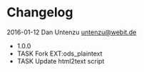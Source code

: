Changelog
=========

2016-01-12 Dan Untenzu <untenzu@webit.de>

  * 1.0.0
  * TASK Fork EXT:ods_plaintext
  * TASK Update html2text script
